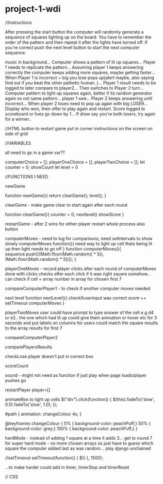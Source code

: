 # project-1-wdi

//Instructions

After pressing the start button the computer will randomly generate a sequence of squares lighting up on the board. You have to remember the order of the pattern and then repeat it after the lights have turned off. If you're correct push the next level button to start the next computer sequence.


music in background...
Computer shows a pattern of lit up squares...
Player 1 needs to replicate the pattern...
Assuming player 1 keeps answering correctly the computer keeps adding more squares, maybe getting faster...
When Player 1 is incorrect = big you lose pops up(alert maybe, also saying find out if you beat the other pathetic human..)...
Player 1 result needs to be logged to later compare to player2...
Then switches to Player 2 turn...
Computer pattern to light up squares again, better if its random generator again so not same pattern... player 1 saw...
Player 2 keeps answering until incorrect...
When player 2 loses need to pop up again with big LOSER...
Display who won, then offer to play again and restart. Score logged to scoreboard or lives go down by 1...
If draw say you're both losers, try again for a winner..

//HTML
button to restart game put in corner
instructions on the screen on side of grid

//VARIABLES

all need to go in a game var??

computerChoice = [];
playerOneChoice = [];
playerTwoChoice = [];
let counter = 0;
showCount
let level = 0


//FUNCTIONS I NEED

newGame

function newGame(){
  return clearGame();
  level();
}

clearGame - make game clear to start again after each round

function clearGame(){
 counter = 0;
 nextlevel()
 showScore
}

restartGame - after 2 wins for either player restart whole process
also button

computerMoves - need to log for comparisons, need setIntervals to show slowly
computerMoves function(){
  need way to light up cell thats being lit up
then light needs to go off
}
function computerMoves(){
  sequence.push([(Math.floor(Math.random() * 5)), (Math.floor(Math.random() * 5))]);
}


playerOneMoves - record player clicks after each round of computerMoves
done with clicks
checks after each click if it was right square somehow..
can check if cell = array number in array for chosen first 7

compareComputerPlayer1 - to check if another computer moves needed

next level
function nextLevel(){
  checkifuserinput was correct
  score ++
  setTimeout
  computerMoves
}

playerTwoMoves
user could have prompt to type answer of the cell e.g d4 or e2.. the one which had lit up
could give them animation or hover etc for 3 seconds and put labels on columns for users
could match the square results to the array results for first 7

compareComputerPlayer2

comparePlayersResults

checkLose
player doesn't put in correct box

scoreCount

sound - might not need as function if just play when page loads/player pushes go

restartPlayer
player=[]

animateBox
to light up cells
$("div").click(function() {
   $(this).fadeTo('slow', 0.5).fadeTo('slow', 1.0);
});

#path {
  animation: changeColour 4s;
}

@keyframes changeColour {
  0% { background-color: peachPuff;}
  50% { background-color: grey;}
  100% { background-color: peachPuff;}
}


hardMode - instead of adding 1 square at a time it adds 3...
get to round 7 for super hard mode - no more chosen arrays so just have to guess which square the computer added last as was random...
play django unchained


//setTimeout
setTimeout(function() {
  $()
  }, 1500);

...to make harder could add in timer, timerStop and timerReset







// CSS
